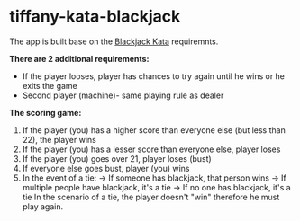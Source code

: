 ﻿# tiffany-kata-blackjack
The app is built base on the [Blackjack Kata](https://github.com/MYOB-Technology/General_Developer/blob/main/katas/kata-foundational/foundational-kata-blackjack.md) requiremnts.

**There are 2 additional requirements:**
- If the player looses, player has chances to try again until he wins or he exits the game
- Second player (machine)- same playing rule as dealer

**The scoring game:**
1. If the player (you) has a higher score than everyone else (but less than 22), the player wins
2. If the player (you) has a lesser score than everyone else, player loses
3. If the player (you) goes over 21, player loses (bust)
4. If everyone else goes bust, player (you) wins
5. In the event of a tie:
   -> If someone has blackjack, that person wins
   -> If multiple people have blackjack, it's a tie
   -> If no one has blackjack, it's a tie
In the scenario of a tie, the player doesn't "win" therefore he must play again.
